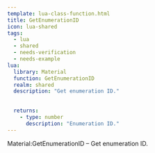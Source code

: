 ```yaml
---
template: lua-class-function.html
title: GetEnumerationID
icon: lua-shared
tags:
  - lua
  - shared
  - needs-verification
  - needs-example
lua:
  library: Material
  function: GetEnumerationID
  realm: shared
  description: "Get enumeration ID."
  
  
  returns:
    - type: number
      description: "Enumeration ID."
---
```


<div class="lua__search__keywords">
Material:GetEnumerationID &#x2013; Get enumeration ID.
</div>
